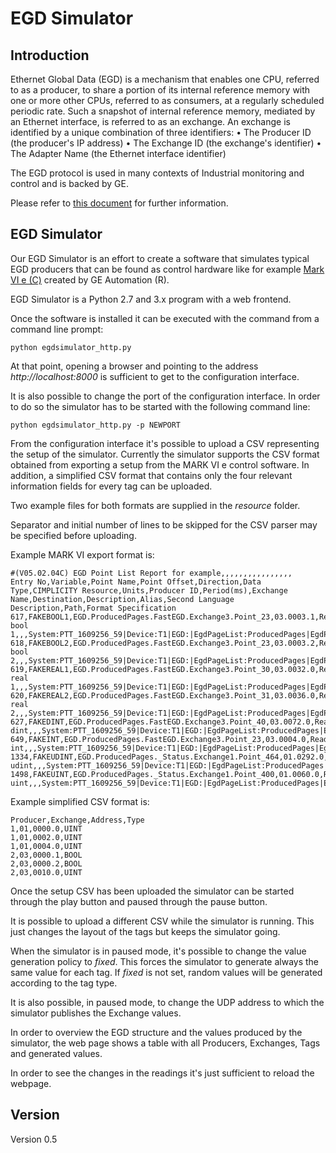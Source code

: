 # EGD Simulator

## Introduction

Ethernet Global Data (EGD) is a mechanism that enables one CPU, referred to as a producer, to
share a portion of its internal reference memory with one or more other CPUs, referred to as
consumers, at a regularly scheduled periodic rate. Such a snapshot of internal reference
memory, mediated by an Ethernet interface, is referred to as an exchange. An exchange is
identified by a unique combination of three identifiers:
• The Producer ID (the producer's IP address)
• The Exchange ID (the exchange's identifier)
• The Adapter Name (the Ethernet interface identifier) 

The EGD protocol is used in many contexts of Industrial monitoring and control and is backed by GE. 

Please refer to [this document](http://geplc.com/downloads/Labs/GFS-384%20M09%20EGD.pdf) for further information.

## EGD Simulator

Our EGD Simulator is an effort to create a software that simulates typical EGD producers that can be found as control hardware like for example [Mark VI e (C)](http://www.geautomation.com/products/mark-vie) created by GE Automation (R).

EGD Simulator is a Python 2.7 and 3.x program with a web frontend.

Once the software is installed it can be executed with the command from a command line prompt:

```
python egdsimulator_http.py
```
At that point, opening a browser and pointing to the address *http://localhost:8000* is sufficient to get to the configuration interface.

It is also possible to change the port of the configuration interface. In order to do so the simulator has to be started with the following command line:

```
python egdsimulator_http.py -p NEWPORT
```
From the configuration interface it's possible to upload a CSV representing the setup of the simulator. Currently the simulator supports the CSV format obtained from exporting a setup from the MARK VI e control software. In addition, a simplified CSV format that contains only the four relevant information fields for every tag can be uploaded.

Two example files for both formats are supplied in the _resource_ folder.

Separator and initial number of lines to be skipped for the CSV parser may be specified before uploading.

Example MARK VI export format is:

```
#(V05.02.04C) EGD Point List Report for example,,,,,,,,,,,,,,,,
Entry No,Variable,Point Name,Point Offset,Direction,Data Type,CIMPLICITY Resource,Units,Producer ID,Period(ms),Exchange Name,Destination,Description,Alias,Second Language Description,Path,Format Specification
617,FAKEBOOL1,EGD.ProducedPages.FastEGD.Exchange3.Point_23,03.0003.1,ReadOnly,BOOL,,nd,1701122220,10,Exchange3,172.16.111.255,fake bool 1,,,System:PTT_1609256_59|Device:T1|EGD:|EgdPageList:ProducedPages|EgdPage:FastEGD|EgdExchange:Exchange3|EgdVariable:a,N_D
618,FAKEBOOL2,EGD.ProducedPages.FastEGD.Exchange3.Point_23,03.0003.2,ReadOnly,BOOL,,nd,1701122220,10,Exchange3,172.16.111.255,fake bool 2,,,System:PTT_1609256_59|Device:T1|EGD:|EgdPageList:ProducedPages|EgdPage:FastEGD|EgdExchange:Exchange3|EgdVariable:b,N_D
619,FAKEREAL1,EGD.ProducedPages.FastEGD.Exchange3.Point_30,03.0032.0,ReadOnly,REAL,,lb/hr,1701122220,10,Exchange3,172.16.111.255,fake real 1,,,System:PTT_1609256_59|Device:T1|EGD:|EgdPageList:ProducedPages|EgdPage:FastEGD|EgdExchange:Exchange3|EgdVariable:c,PPH
620,FAKEREAL2,EGD.ProducedPages.FastEGD.Exchange3.Point_31,03.0036.0,ReadOnly,REAL,,,1701122220,10,Exchange3,172.16.111.255,fake real 2,,,System:PTT_1609256_59|Device:T1|EGD:|EgdPageList:ProducedPages|EgdPage:FastEGD|EgdExchange:Exchange3|EgdVariable:d,
627,FAKEDINT,EGD.ProducedPages.FastEGD.Exchange3.Point_40,03.0072.0,ReadOnly,DINT,,nd,1701122220,10,Exchange3,172.16.111.255,fake dint,,,System:PTT_1609256_59|Device:T1|EGD:|EgdPageList:ProducedPages|EgdPage:FastEGD|EgdExchange:Exchange3|EgdVariable:e,N_D
649,FAKEINT,EGD.ProducedPages.FastEGD.Exchange3.Point_23,03.0004.0,ReadOnly,INT,,nd,1701122220,10,Exchange3,172.16.111.255,fake int,,,System:PTT_1609256_59|Device:T1|EGD:|EgdPageList:ProducedPages|EgdPage:FastEGD|EgdExchange:Exchange3|EgdVariable:f,N_D
1334,FAKEUDINT,EGD.ProducedPages._Status.Exchange1.Point_464,01.0292.0,ReadOnly,UDINT,,,1701122220,250,Exchange1,172.16.111.255,fake udint,,,System:PTT_1609256_59|Device:T1|EGD:|EgdPageList:ProducedPages|EgdPage:_Status|EgdExchange:Exchange1|EgdVariable:g,
1498,FAKEUINT,EGD.ProducedPages._Status.Exchange1.Point_400,01.0060.0,ReadOnly,UINT,,,1701122220,250,Exchange1,172.16.111.255,fake uint,,,System:PTT_1609256_59|Device:T1|EGD:|EgdPageList:ProducedPages|EgdPage:_Status|EgdExchange:Exchange1|EgdVariable:h,

```

Example simplified CSV format is:

```
Producer,Exchange,Address,Type
1,01,0000.0,UINT
1,01,0002.0,UINT
1,01,0004.0,UINT
2,03,0000.1,BOOL
2,03,0000.2,BOOL
2,03,0010.0,UINT
```
Once the setup CSV has been uploaded the simulator can be started through the play button and paused through the pause button.

It is possible to upload a different CSV while the simulator is running. This just changes the layout of the tags but keeps the simulator going.

When the simulator is in paused mode, it's possible to change the value generation policy to _fixed_. This forces the simulator to generate always the same value for each tag. If _fixed_ is not set, random values will be generated according to the tag type.

It is also possible, in paused mode, to change the UDP address to which the simulator publishes the Exchange values.

In order to overview the EGD structure and the values produced by the simulator, the web page shows a table with all Producers, Exchanges, Tags and generated values.

In order to see the changes in the readings it's just sufficient to reload the webpage. 

## Version

Version 0.5
